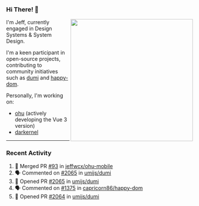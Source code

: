 ### Hi There! 👋

[<img src="https://github-contribution-stats.vercel.app/api/?username=jeffwcx" align="right" width="330" />](https://github.com/jeffwcx)

I'm Jeff, currently engaged in Design Systems & System Design.

I'm a keen participant in open-source projects, contributing to community initiatives such as [dumi](https://github.com/umijs/dumi) and [happy-dom](https://github.com/capricorn86/happy-dom).

Personally, I'm working on: 
+ [ohu](https://github.com/jeffwcx/ohu-mobile) (actively developing the Vue 3 version)
+ [darkernel](https://github.com/darkernel)


----

### Recent Activity

<!--START_SECTION:activity-->
1. 🎉 Merged PR [#93](https://github.com/jeffwcx/ohu-mobile/pull/93) in [jeffwcx/ohu-mobile](https://github.com/jeffwcx/ohu-mobile)
2. 🗣 Commented on [#2065](https://github.com/umijs/dumi/pull/2065#issuecomment-2033055448) in [umijs/dumi](https://github.com/umijs/dumi)
3. 💪 Opened PR [#2065](https://github.com/umijs/dumi/pull/2065) in [umijs/dumi](https://github.com/umijs/dumi)
4. 🗣 Commented on [#1375](https://github.com/capricorn86/happy-dom/pull/1375#issuecomment-2031165783) in [capricorn86/happy-dom](https://github.com/capricorn86/happy-dom)
5. 💪 Opened PR [#2064](https://github.com/umijs/dumi/pull/2064) in [umijs/dumi](https://github.com/umijs/dumi)
<!--END_SECTION:activity-->
